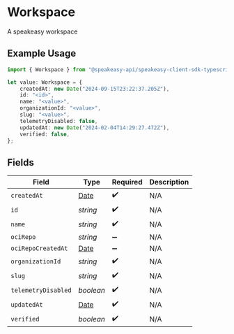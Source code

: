# Workspace

A speakeasy workspace

## Example Usage

```typescript
import { Workspace } from "@speakeasy-api/speakeasy-client-sdk-typescript/sdk/models/shared";

let value: Workspace = {
    createdAt: new Date("2024-09-15T23:22:37.205Z"),
    id: "<id>",
    name: "<value>",
    organizationId: "<value>",
    slug: "<value>",
    telemetryDisabled: false,
    updatedAt: new Date("2024-02-04T14:29:27.472Z"),
    verified: false,
};
```

## Fields

| Field                                                                                         | Type                                                                                          | Required                                                                                      | Description                                                                                   |
| --------------------------------------------------------------------------------------------- | --------------------------------------------------------------------------------------------- | --------------------------------------------------------------------------------------------- | --------------------------------------------------------------------------------------------- |
| `createdAt`                                                                                   | [Date](https://developer.mozilla.org/en-US/docs/Web/JavaScript/Reference/Global_Objects/Date) | :heavy_check_mark:                                                                            | N/A                                                                                           |
| `id`                                                                                          | *string*                                                                                      | :heavy_check_mark:                                                                            | N/A                                                                                           |
| `name`                                                                                        | *string*                                                                                      | :heavy_check_mark:                                                                            | N/A                                                                                           |
| `ociRepo`                                                                                     | *string*                                                                                      | :heavy_minus_sign:                                                                            | N/A                                                                                           |
| `ociRepoCreatedAt`                                                                            | [Date](https://developer.mozilla.org/en-US/docs/Web/JavaScript/Reference/Global_Objects/Date) | :heavy_minus_sign:                                                                            | N/A                                                                                           |
| `organizationId`                                                                              | *string*                                                                                      | :heavy_check_mark:                                                                            | N/A                                                                                           |
| `slug`                                                                                        | *string*                                                                                      | :heavy_check_mark:                                                                            | N/A                                                                                           |
| `telemetryDisabled`                                                                           | *boolean*                                                                                     | :heavy_check_mark:                                                                            | N/A                                                                                           |
| `updatedAt`                                                                                   | [Date](https://developer.mozilla.org/en-US/docs/Web/JavaScript/Reference/Global_Objects/Date) | :heavy_check_mark:                                                                            | N/A                                                                                           |
| `verified`                                                                                    | *boolean*                                                                                     | :heavy_check_mark:                                                                            | N/A                                                                                           |